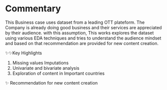 # Commentary

This Business case uses dataset from a leading OTT plateform. The Company is already doing good business and their services are appreciated by their audience. with this assumption, This works explores the dataset using various EDA techniques and tries to understand the audience mindset and based on that recommendation are provided for new content creation.

✨✨Key Highlights
1. Missing values Imputations
2. Univariate and bivariate analysis
3. Exploration of content in Important countries

✨ Recommendation for new content creation
